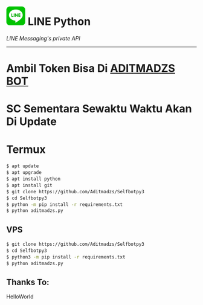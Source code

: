 # ![logo](LINE-sm.png) LINE Python

*LINE Messaging's private API*

----

# Ambil Token Bisa Di [ADITMADZS BOT](http://line.me/ti/p/~aditmadzsbot)
# SC Sementara Sewaktu Waktu Akan Di Update

# Termux

```sh
$ apt update
$ apt upgrade
$ apt install python
$ apt install git
$ git clone https://github.com/Aditmadzs/Selfbotpy3
$ cd Selfbotpy3
$ python -m pip install -r requirements.txt
$ python aditmadzs.py
```

## VPS

```sh
$ git clone https://github.com/Aditmadzs/Selfbotpy3
$ cd Selfbotpy3
$ python3 -m pip install -r requirements.txt
$ python aditmadzs.py
```

## Thanks To:
HelloWorld

